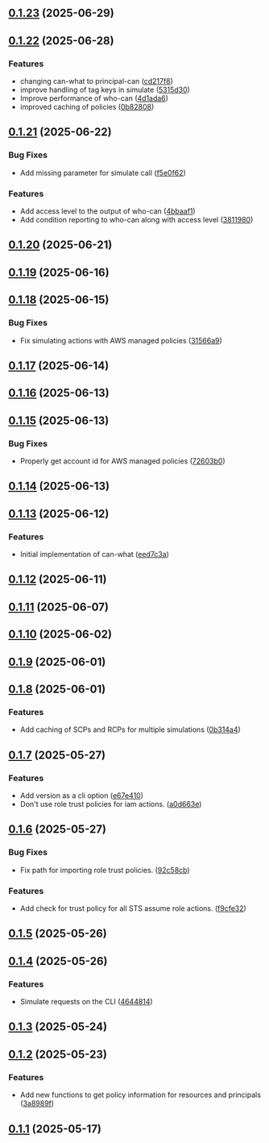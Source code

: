 ## [0.1.23](https://github.com/cloud-copilot/iam-lens/compare/v0.1.22...v0.1.23) (2025-06-29)

## [0.1.22](https://github.com/cloud-copilot/iam-lens/compare/v0.1.21...v0.1.22) (2025-06-28)


### Features

* changing can-what to principal-can ([cd217f8](https://github.com/cloud-copilot/iam-lens/commit/cd217f8674fb405f5ac6a0782beb8193c17a3895))
* improve handling of tag keys in simulate ([5315d30](https://github.com/cloud-copilot/iam-lens/commit/5315d307bf6575961d864d9c97cee6bfb7086d08))
* Improve performance of who-can ([4d1ada6](https://github.com/cloud-copilot/iam-lens/commit/4d1ada64c34fc2a51abff8cab97f863922ac888f))
* improved caching of policies ([0b82808](https://github.com/cloud-copilot/iam-lens/commit/0b828085fdd75dfdaa656bb64ddb9f97cfad58d5))

## [0.1.21](https://github.com/cloud-copilot/iam-lens/compare/v0.1.20...v0.1.21) (2025-06-22)


### Bug Fixes

* Add missing parameter for simulate call ([f5e0f62](https://github.com/cloud-copilot/iam-lens/commit/f5e0f62d252e3faafc1f3099a597ffdff5fa3c46))


### Features

* Add access level to the output of who-can ([4bbaaf1](https://github.com/cloud-copilot/iam-lens/commit/4bbaaf1df3ef4a3cbcd9a72d1d991070da49f53e))
* Add condition reporting to who-can along with access level ([3811980](https://github.com/cloud-copilot/iam-lens/commit/3811980257c14da90324416fcff0551c4dcf990b))

## [0.1.20](https://github.com/cloud-copilot/iam-lens/compare/v0.1.19...v0.1.20) (2025-06-21)

## [0.1.19](https://github.com/cloud-copilot/iam-lens/compare/v0.1.18...v0.1.19) (2025-06-16)

## [0.1.18](https://github.com/cloud-copilot/iam-lens/compare/v0.1.17...v0.1.18) (2025-06-15)


### Bug Fixes

* Fix simulating actions with AWS managed policies ([31566a9](https://github.com/cloud-copilot/iam-lens/commit/31566a9a791d0fea7e1000d24ea0e5401309f732))

## [0.1.17](https://github.com/cloud-copilot/iam-lens/compare/v0.1.16...v0.1.17) (2025-06-14)

## [0.1.16](https://github.com/cloud-copilot/iam-lens/compare/v0.1.15...v0.1.16) (2025-06-13)

## [0.1.15](https://github.com/cloud-copilot/iam-lens/compare/v0.1.14...v0.1.15) (2025-06-13)


### Bug Fixes

* Properly get account id for AWS managed policies ([72603b0](https://github.com/cloud-copilot/iam-lens/commit/72603b03efe9d069abbe2513bb7af2169c9002d6))

## [0.1.14](https://github.com/cloud-copilot/iam-lens/compare/v0.1.13...v0.1.14) (2025-06-13)

## [0.1.13](https://github.com/cloud-copilot/iam-lens/compare/v0.1.12...v0.1.13) (2025-06-12)


### Features

* Initial implementation of can-what ([eed7c3a](https://github.com/cloud-copilot/iam-lens/commit/eed7c3ac4cb1c84801a2f09d5692a3b469c32b24))

## [0.1.12](https://github.com/cloud-copilot/iam-lens/compare/v0.1.11...v0.1.12) (2025-06-11)

## [0.1.11](https://github.com/cloud-copilot/iam-lens/compare/v0.1.10...v0.1.11) (2025-06-07)

## [0.1.10](https://github.com/cloud-copilot/iam-lens/compare/v0.1.9...v0.1.10) (2025-06-02)

## [0.1.9](https://github.com/cloud-copilot/iam-lens/compare/v0.1.8...v0.1.9) (2025-06-01)

## [0.1.8](https://github.com/cloud-copilot/iam-lens/compare/v0.1.7...v0.1.8) (2025-06-01)


### Features

* Add caching of SCPs and RCPs for multiple simulations ([0b314a4](https://github.com/cloud-copilot/iam-lens/commit/0b314a4390015e58c92511b2652b8be98fd31fe8))

## [0.1.7](https://github.com/cloud-copilot/iam-lens/compare/v0.1.6...v0.1.7) (2025-05-27)


### Features

* Add version as a cli option ([e67e410](https://github.com/cloud-copilot/iam-lens/commit/e67e41009ad556e2a0c4bcd2a2392644ca2f02d8))
* Don't use role trust policies for iam actions. ([a0d663e](https://github.com/cloud-copilot/iam-lens/commit/a0d663ed27c12d3dc964ab9b22e3611da1c35e0f))

## [0.1.6](https://github.com/cloud-copilot/iam-lens/compare/v0.1.5...v0.1.6) (2025-05-27)


### Bug Fixes

* Fix path for importing role trust policies. ([92c58cb](https://github.com/cloud-copilot/iam-lens/commit/92c58cbc8fe9c6a645eefbcd279bce8d50c78d9e))


### Features

* Add check for trust policy for all STS assume role actions. ([f9cfe32](https://github.com/cloud-copilot/iam-lens/commit/f9cfe321d86acdebb103fd1853b074ce63024ca6))

## [0.1.5](https://github.com/cloud-copilot/iam-lens/compare/v0.1.4...v0.1.5) (2025-05-26)

## [0.1.4](https://github.com/cloud-copilot/iam-lens/compare/v0.1.3...v0.1.4) (2025-05-26)


### Features

* Simulate requests on the CLI ([4644814](https://github.com/cloud-copilot/iam-lens/commit/4644814d3295e31cd7247a0622fe75362f4ed30c))

## [0.1.3](https://github.com/cloud-copilot/iam-lens/compare/v0.1.2...v0.1.3) (2025-05-24)

## [0.1.2](https://github.com/cloud-copilot/iam-lens/compare/v0.1.1...v0.1.2) (2025-05-23)


### Features

* Add new functions to get policy information for resources and principals ([3a8989f](https://github.com/cloud-copilot/iam-lens/commit/3a8989f482c542f55a955f4128d413426e6f24d3))

## [0.1.1](https://github.com/cloud-copilot/iam-lens/compare/v0.1.0...v0.1.1) (2025-05-17)
